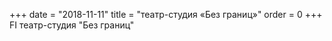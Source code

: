 +++
date = "2018-11-11"
title = "театр-студия «Без границ»"
order = 0
+++
FI
театр-студия "Без границ"
